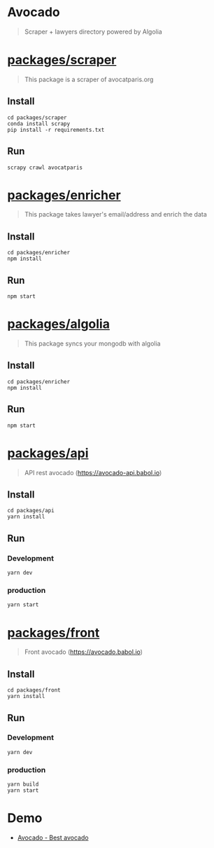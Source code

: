 Avocado
===========

> Scraper + lawyers directory powered by Algolia

# [packages/scraper](https://github.com/ababol/avocado/tree/master/packages/scraper)

> This package is a scraper of avocatparis.org

## Install

```
cd packages/scraper
conda install scrapy
pip install -r requirements.txt
```

## Run

```
scrapy crawl avocatparis
```

# [packages/enricher](https://github.com/ababol/avocado/tree/master/packages/enricher)

> This package takes lawyer's email/address and enrich the data

## Install

```
cd packages/enricher
npm install
```

## Run

```
npm start
```

# [packages/algolia](https://github.com/ababol/avocado/tree/master/packages/algolia)

> This package syncs your mongodb with algolia


## Install

```
cd packages/enricher
npm install
```

## Run

```
npm start
```

# [packages/api](https://github.com/ababol/avocado/tree/master/packages/api)

> API rest avocado (https://avocado-api.babol.io)

## Install

```
cd packages/api
yarn install
```

## Run

### Development
```
yarn dev
```

### production
```
yarn start
```

# [packages/front](https://github.com/ababol/avocado/tree/master/packages/front)

> Front avocado (https://avocado.babol.io)

## Install

```
cd packages/front
yarn install
```

## Run

### Development
```
yarn dev
```

### production
```
yarn build
yarn start
```

# Demo

* [Avocado - Best avocado](https://avocado.babol.io)
